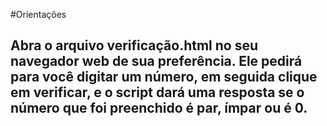 #Orientações 

Abra o arquivo verificação.html no seu navegador web de sua preferência.
Ele pedirá para você digitar um número, em seguida clique em verificar, e o script dará uma resposta se o número que foi preenchido é par, ímpar ou é 0.
-----------------------------------------------------------------------------------------------------------------
